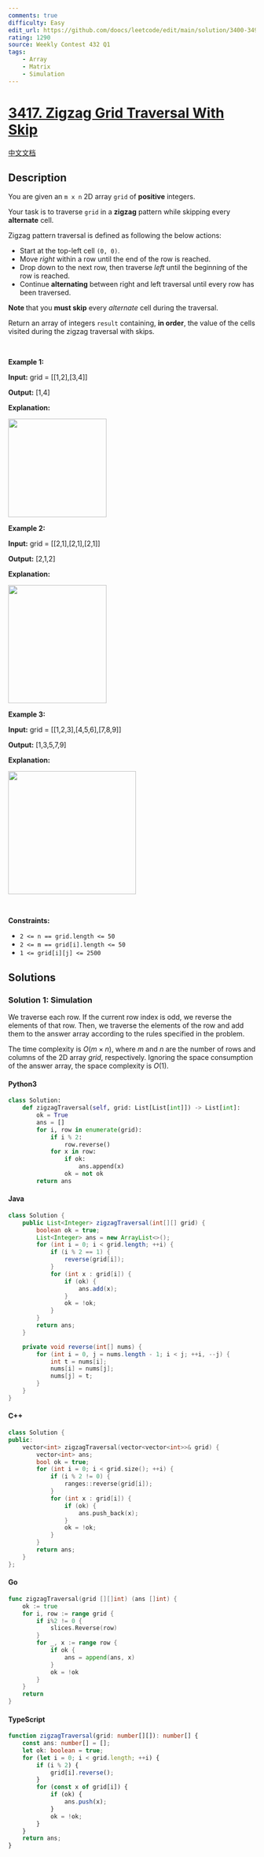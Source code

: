 ```yaml
---
comments: true
difficulty: Easy
edit_url: https://github.com/doocs/leetcode/edit/main/solution/3400-3499/3417.Zigzag%20Grid%20Traversal%20With%20Skip/README_EN.md
rating: 1290
source: Weekly Contest 432 Q1
tags:
    - Array
    - Matrix
    - Simulation
---
```


<!-- problem:start -->

# [3417. Zigzag Grid Traversal With Skip](https://leetcode.com/problems/zigzag-grid-traversal-with-skip)

[中文文档](/solution/3400-3499/3417.Zigzag%20Grid%20Traversal%20With%20Skip/README.md)

## Description

<!-- description:start -->

<p>You are given an <code>m x n</code> 2D array <code>grid</code> of <strong>positive</strong> integers.</p>

<p>Your task is to traverse <code>grid</code> in a <strong>zigzag</strong> pattern while skipping every <strong>alternate</strong> cell.</p>

<p>Zigzag pattern traversal is defined as following the below actions:</p>

<ul>
	<li>Start at the top-left cell <code>(0, 0)</code>.</li>
	<li>Move <em>right</em> within a row until the end of the row is reached.</li>
	<li>Drop down to the next row, then traverse <em>left</em> until the beginning of the row is reached.</li>
	<li>Continue <strong>alternating</strong> between right and left traversal until every row has been traversed.</li>
</ul>

<p><strong>Note </strong>that you <strong>must skip</strong> every <em>alternate</em> cell during the traversal.</p>

<p>Return an array of integers <code>result</code> containing, <strong>in order</strong>, the value of the cells visited during the zigzag traversal with skips.</p>

<p>&nbsp;</p>
<p><strong class="example">Example 1:</strong></p>

<div class="example-block">
<p><strong>Input:</strong> <span class="example-io">grid = [[1,2],[3,4]]</span></p>

<p><strong>Output:</strong> <span class="example-io">[1,4]</span></p>

<p><strong>Explanation:</strong></p>

<p><strong><img alt="" src="https://fastly.jsdelivr.net/gh/doocs/leetcode@main/solution/3400-3499/3417.Zigzag%20Grid%20Traversal%20With%20Skip/images/4012_example0.png" style="width: 200px; height: 200px;" /></strong></p>
</div>

<p><strong class="example">Example 2:</strong></p>

<div class="example-block">
<p><strong>Input:</strong> <span class="example-io">grid = [[2,1],[2,1],[2,1]]</span></p>

<p><strong>Output:</strong> <span class="example-io">[2,1,2]</span></p>

<p><strong>Explanation:</strong></p>

<p><img alt="" src="https://fastly.jsdelivr.net/gh/doocs/leetcode@main/solution/3400-3499/3417.Zigzag%20Grid%20Traversal%20With%20Skip/images/4012_example1.png" style="width: 200px; height: 240px;" /></p>
</div>

<p><strong class="example">Example 3:</strong></p>

<div class="example-block">
<p><strong>Input:</strong> <span class="example-io">grid = [[1,2,3],[4,5,6],[7,8,9]]</span></p>

<p><strong>Output:</strong> <span class="example-io">[1,3,5,7,9]</span></p>

<p><strong>Explanation:</strong></p>

<p><img alt="" src="https://fastly.jsdelivr.net/gh/doocs/leetcode@main/solution/3400-3499/3417.Zigzag%20Grid%20Traversal%20With%20Skip/images/4012_example2.png" style="width: 260px; height: 250px;" /></p>
</div>

<p>&nbsp;</p>
<p><strong>Constraints:</strong></p>

<ul>
	<li><code>2 &lt;= n == grid.length &lt;= 50</code></li>
	<li><code>2 &lt;= m == grid[i].length &lt;= 50</code></li>
	<li><code>1 &lt;= grid[i][j] &lt;= 2500</code></li>
</ul>

<!-- description:end -->

## Solutions

<!-- solution:start -->

### Solution 1: Simulation

We traverse each row. If the current row index is odd, we reverse the elements of that row. Then, we traverse the elements of the row and add them to the answer array according to the rules specified in the problem.

The time complexity is $O(m \times n)$, where $m$ and $n$ are the number of rows and columns of the 2D array $\textit{grid}$, respectively. Ignoring the space consumption of the answer array, the space complexity is $O(1)$.

<!-- tabs:start -->

#### Python3

```python
class Solution:
    def zigzagTraversal(self, grid: List[List[int]]) -> List[int]:
        ok = True
        ans = []
        for i, row in enumerate(grid):
            if i % 2:
                row.reverse()
            for x in row:
                if ok:
                    ans.append(x)
                ok = not ok
        return ans
```

#### Java

```java
class Solution {
    public List<Integer> zigzagTraversal(int[][] grid) {
        boolean ok = true;
        List<Integer> ans = new ArrayList<>();
        for (int i = 0; i < grid.length; ++i) {
            if (i % 2 == 1) {
                reverse(grid[i]);
            }
            for (int x : grid[i]) {
                if (ok) {
                    ans.add(x);
                }
                ok = !ok;
            }
        }
        return ans;
    }

    private void reverse(int[] nums) {
        for (int i = 0, j = nums.length - 1; i < j; ++i, --j) {
            int t = nums[i];
            nums[i] = nums[j];
            nums[j] = t;
        }
    }
}
```

#### C++

```cpp
class Solution {
public:
    vector<int> zigzagTraversal(vector<vector<int>>& grid) {
        vector<int> ans;
        bool ok = true;
        for (int i = 0; i < grid.size(); ++i) {
            if (i % 2 != 0) {
                ranges::reverse(grid[i]);
            }
            for (int x : grid[i]) {
                if (ok) {
                    ans.push_back(x);
                }
                ok = !ok;
            }
        }
        return ans;
    }
};
```

#### Go

```go
func zigzagTraversal(grid [][]int) (ans []int) {
	ok := true
	for i, row := range grid {
		if i%2 != 0 {
			slices.Reverse(row)
		}
		for _, x := range row {
			if ok {
				ans = append(ans, x)
			}
			ok = !ok
		}
	}
	return
}
```

#### TypeScript

```ts
function zigzagTraversal(grid: number[][]): number[] {
    const ans: number[] = [];
    let ok: boolean = true;
    for (let i = 0; i < grid.length; ++i) {
        if (i % 2) {
            grid[i].reverse();
        }
        for (const x of grid[i]) {
            if (ok) {
                ans.push(x);
            }
            ok = !ok;
        }
    }
    return ans;
}
```

<!-- tabs:end -->

<!-- solution:end -->

<!-- problem:end -->
